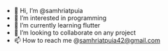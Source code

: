 - 👋 Hi, I’m @samhriatpuia
- 👀 I’m interested in programming
- 🌱 I’m currently learning flutter
- 💞️ I’m looking to collaborate on any project
- 📫 How to reach me @samhriatpuia42@gmail.com

<!---
samhriatpuia/samhriatpuia is a ✨ special ✨ repository because its `README.md` (this file) appears on your GitHub profile.
You can click the Preview link to take a look at your changes.
--->
